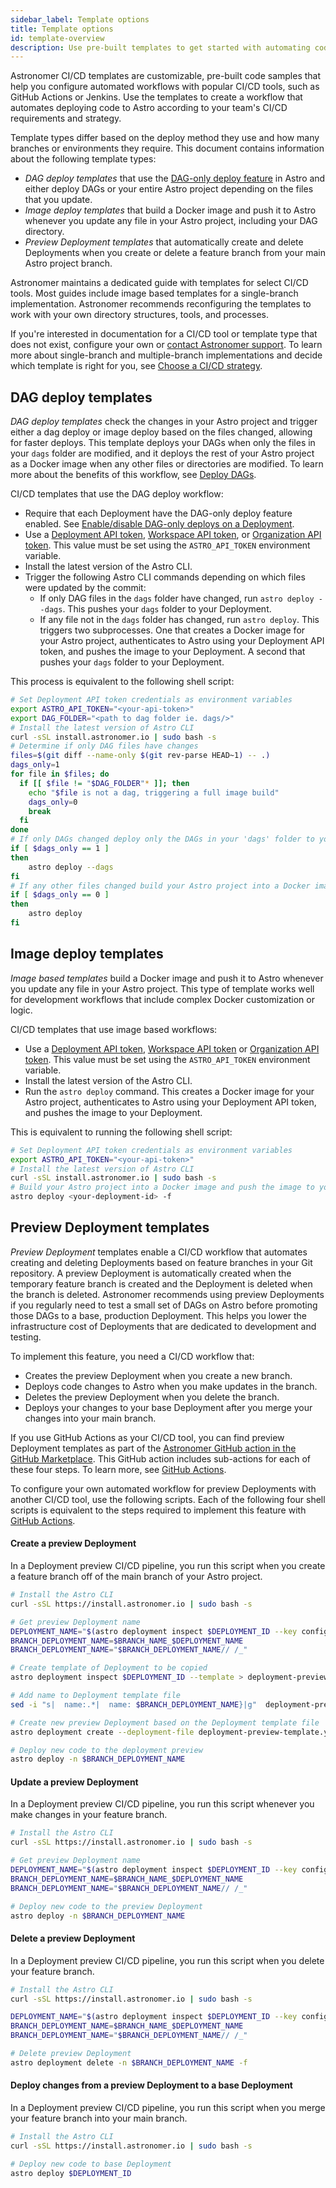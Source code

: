 ```yaml
---
sidebar_label: Template options
title: Template options
id: template-overview
description: Use pre-built templates to get started with automating code deploys
---
```


Astronomer CI/CD templates are customizable, pre-built code samples that help you configure automated workflows with popular CI/CD tools, such as GitHub Actions or Jenkins. Use the templates to create a workflow that automates deploying code to Astro according to your team's CI/CD requirements and strategy.

Template types differ based on the deploy method they use and how many branches or environments they require. This document contains information about the following template types:

- _DAG deploy templates_ that use the [DAG-only deploy feature](deploy-code.md#deploy-dags-only) in Astro and either deploy DAGs or your entire Astro project depending on the files that you update.
- _Image deploy templates_ that build a Docker image and push it to Astro whenever you update any file in your Astro project, including your DAG directory.
- _Preview Deployment templates_ that automatically create and delete Deployments when you create or delete a feature branch from your main Astro project branch.

Astronomer maintains a dedicated guide with templates for select CI/CD tools. Most guides include image based templates for a single-branch implementation. Astronomer recommends reconfiguring the templates to work with your own directory structures, tools, and processes.

If you're interested in documentation for a CI/CD tool or template type that does not exist, configure your own or [contact Astronomer support](https://cloud.astronomer.io/open-support-request). To learn more about single-branch and multiple-branch implementations and decide which template is right for you, see [Choose a CI/CD strategy](set-up-ci-cd.md).

## DAG deploy templates

_DAG deploy templates_ check the changes in your Astro project and trigger either a dag deploy or image deploy based on the files changed, allowing for faster deploys. This template deploys your DAGs when only the files in your `dags` folder are modified, and it deploys the rest of your Astro project as a Docker image when any other files or directories are modified. To learn more about the benefits of this workflow, see [Deploy DAGs](deploy-dags.md).

CI/CD templates that use the DAG deploy workflow:

- Require that each Deployment have the DAG-only deploy feature enabled. See [Enable/disable DAG-only deploys on a Deployment](deploy-dags.md#enable-disable-dag-only-deploys-on-a-deployment).
- Use a [Deployment API token](deployment-api-tokens.md), [Workspace API token](workspace-api-tokens.md), or [Organization API token](organization-api-tokens.md). This value must be set using the `ASTRO_API_TOKEN` environment variable.
- Install the latest version of the Astro CLI.
- Trigger the following Astro CLI commands depending on which files were updated by the commit:
    - If only DAG files in the `dags` folder have changed, run `astro deploy --dags`. This pushes your `dags` folder to your Deployment.
    - If any file not in the `dags` folder has changed, run `astro deploy`. This triggers two subprocesses. One that creates a Docker image for your Astro project, authenticates to Astro using your Deployment API token, and pushes the image to your Deployment. A second that pushes your `dags` folder to your Deployment.

This process is equivalent to the following shell script:

```bash
# Set Deployment API token credentials as environment variables
export ASTRO_API_TOKEN="<your-api-token>"
export DAG_FOLDER="<path to dag folder ie. dags/>"
# Install the latest version of Astro CLI
curl -sSL install.astronomer.io | sudo bash -s
# Determine if only DAG files have changes
files=$(git diff --name-only $(git rev-parse HEAD~1) -- .)
dags_only=1
for file in $files; do
  if [[ $file != "$DAG_FOLDER"* ]]; then
    echo "$file is not a dag, triggering a full image build"
    dags_only=0
    break
  fi
done
# If only DAGs changed deploy only the DAGs in your 'dags' folder to your Deployment
if [ $dags_only == 1 ]
then
    astro deploy --dags
fi
# If any other files changed build your Astro project into a Docker image, push the image to your Deployment, and then push and DAG changes
if [ $dags_only == 0 ]
then
    astro deploy
fi
```

## Image deploy templates

_Image based templates_ build a Docker image and push it to Astro whenever you update any file in your Astro project. This type of template works well for development workflows that include complex Docker customization or logic.

CI/CD templates that use image based workflows:

- Use a [Deployment API token](deployment-api-tokens.md), [Workspace API token](workspace-api-tokens.md) or [Organization API token](organization-api-tokens.md). This value must be set using the `ASTRO_API_TOKEN` environment variable.
- Install the latest version of the Astro CLI.
- Run the `astro deploy` command. This creates a Docker image for your Astro project, authenticates to Astro using your Deployment API token, and pushes the image to your Deployment.

This is equivalent to running the following shell script:

```bash
# Set Deployment API token credentials as environment variables
export ASTRO_API_TOKEN="<your-api-token>"
# Install the latest version of Astro CLI
curl -sSL install.astronomer.io | sudo bash -s
# Build your Astro project into a Docker image and push the image to your Deployment
astro deploy <your-deployment-id> -f
```

## Preview Deployment templates

_Preview Deployment_ templates enable a CI/CD workflow that automates creating and deleting Deployments based on feature branches in your Git repository. A preview Deployment is automatically created when the temporary feature branch is created and the Deployment is deleted when the branch is deleted. Astronomer recommends using preview Deployments if you regularly need to test a small set of DAGs on Astro before promoting those DAGs to a base, production Deployment. This helps you lower the infrastructure cost of Deployments that are dedicated to development and testing.

To implement this feature, you need a CI/CD workflow that:

- Creates the preview Deployment when you create a new branch.
- Deploys code changes to Astro when you make updates in the branch.
- Deletes the preview Deployment when you delete the branch.
- Deploys your changes to your base Deployment after you merge your changes into your main branch.

If you use GitHub Actions as your CI/CD tool, you can find preview Deployment templates as part of the [Astronomer GitHub action in the GitHub Marketplace](https://github.com/astronomer/deploy-action/tree/deployment-preview#deployment-preview-templates). This GitHub action includes sub-actions for each of these four steps. To learn more, see [GitHub Actions](ci-cd-templates/github-actions.md).

To configure your own automated workflow for preview Deployments with another CI/CD tool, use the following scripts. Each of the following four shell scripts is equivalent to the steps required to implement this feature with [GitHub Actions](ci-cd-templates/github-actions.md#deployment-preview-templates).

#### Create a preview Deployment

In a Deployment preview CI/CD pipeline, you run this script when you create a feature branch off of the main branch of your Astro project.

```bash
# Install the Astro CLI
curl -sSL https://install.astronomer.io | sudo bash -s

# Get preview Deployment name
DEPLOYMENT_NAME="$(astro deployment inspect $DEPLOYMENT_ID --key configuration.name)"
BRANCH_DEPLOYMENT_NAME=$BRANCH_NAME_$DEPLOYMENT_NAME
BRANCH_DEPLOYMENT_NAME="$BRANCH_DEPLOYMENT_NAME// /_"

# Create template of Deployment to be copied
astro deployment inspect $DEPLOYMENT_ID --template > deployment-preview-template.yaml # automatically creates deployment-preview-template.yaml file

# Add name to Deployment template file
sed -i "s|  name:.*|  name: $BRANCH_DEPLOYMENT_NAME}|g"  deployment-preview-template.yaml

# Create new preview Deployment based on the Deployment template file
astro deployment create --deployment-file deployment-preview-template.yaml

# Deploy new code to the deployment preview
astro deploy -n $BRANCH_DEPLOYMENT_NAME
```

#### Update a preview Deployment

In a Deployment preview CI/CD pipeline, you run this script whenever you make changes in your feature branch.

```bash
# Install the Astro CLI
curl -sSL https://install.astronomer.io | sudo bash -s

# Get preview Deployment name
DEPLOYMENT_NAME="$(astro deployment inspect $DEPLOYMENT_ID --key configuration.name)"
BRANCH_DEPLOYMENT_NAME=$BRANCH_NAME_$DEPLOYMENT_NAME
BRANCH_DEPLOYMENT_NAME="$BRANCH_DEPLOYMENT_NAME// /_"

# Deploy new code to the preview Deployment
astro deploy -n $BRANCH_DEPLOYMENT_NAME
```

#### Delete a preview Deployment

In a Deployment preview CI/CD pipeline, you run this script when you delete your feature branch.

```bash
# Install the Astro CLI
curl -sSL https://install.astronomer.io | sudo bash -s

DEPLOYMENT_NAME="$(astro deployment inspect $DEPLOYMENT_ID --key configuration.name)"
BRANCH_DEPLOYMENT_NAME=$BRANCH_NAME_$DEPLOYMENT_NAME
BRANCH_DEPLOYMENT_NAME="$BRANCH_DEPLOYMENT_NAME// /_"

# Delete preview Deployment
astro deployment delete -n $BRANCH_DEPLOYMENT_NAME -f
```

#### Deploy changes from a preview Deployment to a base Deployment

In a Deployment preview CI/CD pipeline, you run this script when you merge your feature branch into your main branch.

```bash
# Install the Astro CLI
curl -sSL https://install.astronomer.io | sudo bash -s

# Deploy new code to base Deployment
astro deploy $DEPLOYMENT_ID
```
